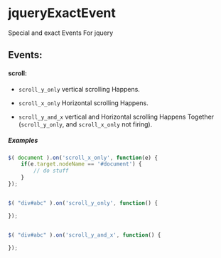 jqueryExactEvent
================

Special and exact Events For jquery


Events:
-------
#### scroll: ####
- `scroll_y_only` vertical scrolling Happens.

- `scroll_x_only` Horizontal scrolling Happens.

- `scroll_y_and_x` vertical and Horizontal scrolling Happens Together (`scroll_y_only`, and `scroll_x_only` not firing).

##### Examples #####
```javascript
$( document ).on('scroll_x_only', function(e) {
    if(e.target.nodeName == '#document') {
        // do stuff
    }
});


$( "div#abc" ).on('scroll_y_only', function() {

});


$( "div#abc" ).on('scroll_y_and_x', function() {

});
```
